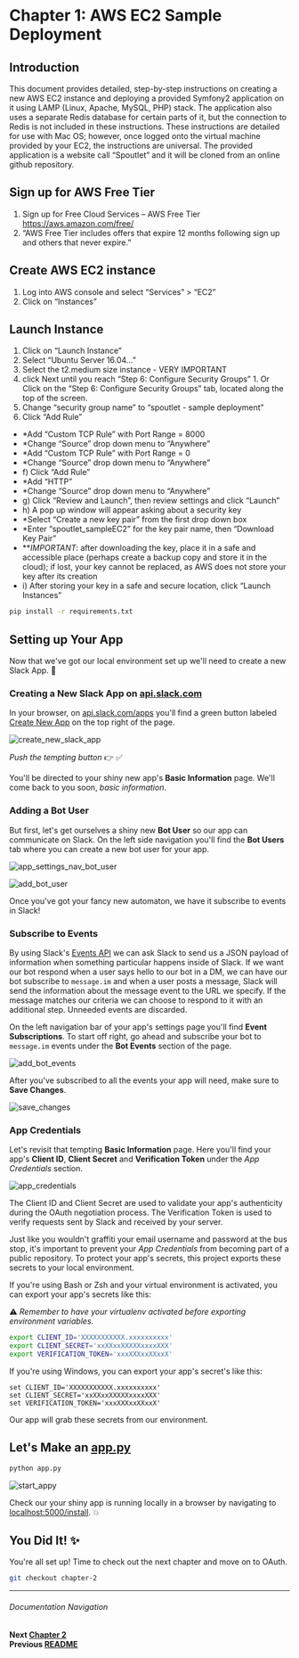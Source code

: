 # Chapter 1: AWS EC2 Sample Deployment

## Introduction
This document provides detailed, step-by-step instructions on creating a new AWS EC2 instance and deploying a provided Symfony2 application on it using LAMP (Linux, Apache, MySQL, PHP) stack. The application also uses a separate Redis database for certain parts of it, but the connection to Redis is not included in these instructions. These instructions are detailed for use with Mac OS; however, once logged onto the virtual machine provided by your EC2, the instructions are universal. The provided application is a website call “Spoutlet” and it will be cloned from an online github repository.

## Sign up for AWS Free Tier 
1. Sign up for Free Cloud Services – AWS Free Tier https://aws.amazon.com/free/
1. “AWS Free Tier includes offers that expire 12 months following sign up and others that never expire.”

## Create AWS EC2 instance
1. Log into AWS console and select “Services” > “EC2”
1. Click on “Instances”

## Launch Instance
1. Click on “Launch Instance”
1. Select “Ubuntu Server 16.04...”
1. Select the t2.medium size instance - VERY IMPORTANT
  1. click Next until you reach “Step 6: Configure Security Groups”
    1. Or Click on the “Step 6: Configure Security Groups” tab, located along the top of the screen.
1. Change “security group name” to “spoutlet - sample deployment”
1. Click “Add Rule”
- *Add “Custom TCP Rule” with Port Range = 8000
- *Change “Source” drop down menu to “Anywhere”
- *Add “Custom TCP Rule” with Port Range = 0
- *Change “Source” drop down menu to “Anywhere”
- f) Click “Add Rule”
- *Add “HTTP”
- *Change “Source” drop down menu to “Anywhere”
- g) Click “Review and Launch”, then review settings and click “Launch”
- h) A pop up window will appear asking about a security key
- *Select “Create a new key pair” from the first drop down box
- *Enter “spoutlet_sampleEC2” for the key pair name, then “Download Key Pair”
- ***IMPORTANT*: after downloading the key, place it in a safe and accessible place (perhaps create a backup copy and store it in the cloud); if lost, your key cannot be replaced, as AWS does not store your key after its creation
- i) After storing your key in a safe and secure location, click “Launch Instances”




```bash
pip install -r requirements.txt
```

## Setting up Your App

Now that we've got our local environment set up we'll need to create a new Slack App. :tada:

### Creating a New Slack App on [api.slack.com](https://api.slack.com/apps?utm_source=events&utm_campaign=build-bot-workshop&utm_medium=workshop)

In your browser, on [api.slack.com/apps](https://api.slack.com/apps?utm_source=events&utm_campaign=build-bot-workshop&utm_medium=workshop) you'll find
a green button labeled [Create New App](https://api.slack.com/apps/new?utm_source=events&utm_campaign=build-bot-workshop&utm_medium=workshop) on the
top right of the page.

![create_new_slack_app](https://cloud.githubusercontent.com/assets/4828352/20548492/b4270b52-b0d8-11e6-94cb-ea307342ebb9.png)

_Push the tempting button_  :point_right:   :white_check_mark:

You'll be directed to your shiny new app's **Basic Information** page. We'll come back to you soon, _basic information_.

### Adding a Bot User

But first, let's get ourselves a shiny new **Bot User** so our app can communicate on Slack. On the left side navigation you'll find the **Bot Users** tab where you can create a new bot user for your app.

![app_settings_nav_bot_user](https://cloud.githubusercontent.com/assets/4828352/20548580/8826d680-b0d9-11e6-96bc-84cfdabff6f4.png)

![add_bot_user](https://cloud.githubusercontent.com/assets/4828352/20548602/c67f367a-b0d9-11e6-85eb-b2069120da1e.png)

Once you've got your fancy new automaton, we have it subscribe to events in Slack!

### Subscribe to Events

By using Slack's [Events API](https://api.slack.com/events-api?utm_source=events&utm_campaign=build-bot-workshop&utm_medium=workshop) we can ask Slack to send us a JSON payload of information when something particular happens inside of Slack. If we want our bot respond when a user says hello to our bot in a DM, we can have our bot subscribe to `message.im` and when a user posts a message, Slack will send the information about the message event to the URL we specify. If the message matches our criteria we can choose to respond to it with an additional step. Unneeded events are discarded.

On the left navigation bar of your app's settings page you'll find **Event Subscriptions**.
To start off right, go ahead and subscribe your bot to `message.im` events under the **Bot Events** section of the page.

![add_bot_events](https://cloud.githubusercontent.com/assets/4828352/23191396/364af9fc-f852-11e6-9206-5aeb4ca2018a.png)


After you've subscribed to all the events your app will need, make sure to **Save Changes**.

![save_changes](https://cloud.githubusercontent.com/assets/4828352/23178485/716f367a-f81f-11e6-8967-a35893a2cd41.png)


### App Credentials

Let's revisit that tempting **Basic Information** page. Here you'll find your app's **Client ID**, **Client Secret** and **Verification Token** under the _App Credentials_ section.

![app_credentials](https://cloud.githubusercontent.com/assets/4828352/22839775/bd5af4f0-ef7f-11e6-84bf-33fe79b374f4.png)

The Client ID and Client Secret are used to validate your app's authenticity during the OAuth negotiation process. The Verification Token is used to verify requests sent by Slack and received by your server.

Just like you wouldn't graffiti your email username and password at the bus stop, it's important to prevent your _App Credentials_ from becoming part of a public repository. To protect your app's secrets, this project exports these secrets to your local environment.

If you're using Bash or Zsh and your virtual environment is activated, you can export your app's secrets like this:

:warning: _Remember to have your virtualenv activated before exporting environment variables._

```bash
export CLIENT_ID='XXXXXXXXXXX.xxxxxxxxxx'
export CLIENT_SECRET='xxXXxxXXXXXxxxxXXX'
export VERIFICATION_TOKEN='xxxXXXxxXXxxX'
```

If you're using Windows, you can export your app's secret's like this:

```dos
set CLIENT_ID='XXXXXXXXXXX.xxxxxxxxxx'
set CLIENT_SECRET='xxXXxxXXXXXxxxxXXX'
set VERIFICATION_TOKEN='xxxXXXxxXXxxX'
```

Our app will grab these secrets from our environment.

## Let's Make an [app.py](app.py)


```bash
python app.py
```
![start_appy](https://cloud.githubusercontent.com/assets/4828352/20549064/cad48f8c-b0dd-11e6-8a85-25bff2815d2e.png)

Check our your shiny app is running locally in a browser by navigating to   [localhost:5000/install](http://localhost:5000/install). :boom:

## You Did It! :sparkles:

You're all set up! Time to check out the next chapter and move on to OAuth.

```bash
git checkout chapter-2
```

---
###### Documentation Navigation
**Next [Chapter 2](./../docs/Chapter-2.md)**  
**Previous [README](./../docs/README.md)** 
